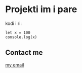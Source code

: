 # Projekti im i pare
kodi i ri:

    let x = 100
    console.log(x)
## Contact me
[my email](mailto:nart.ternava@gmail.com)
